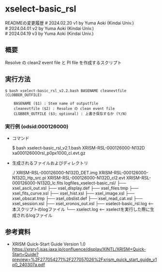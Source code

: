 # xselect-basic_rsl

READMEの変更履歴
\# 2024.02.20 v1 by Yuma Aoki (Kindai Univ.)  
\# 2024.04.01 v2 by Yuma Aoki (Kindai Univ.)  
\# 2024.04.19 v3 by Yuma Aoki (Kindai Univ.)  



## 概要

Resolve の clean2 event file と PI file を作成するスクリプト



## 実行方法

    $ bash xselect-basic_rsl_v2.2.bash BASENAME cleanevtfile (CLOBBER_OUTFILE)

        BASENAME ($1) : Stem name of outputfile
        cleanevtfile ($2) : Resolve の clean event file
        CLOBBER_OUTFILE ($3; optional) : 上書き保存するか (Y/N)


### 実行例 (odsid:000126000)

- コマンド

    $ bash xselect-basic_rsl_v2.1.bash XRISM-RSL-000126000-N132D xa000126000rsl_p0px1000_cl.evt.gz

- 生成されるファイルおよびディレクトリ

    ./
    XRISM-RSL-000126000-N132D_DET.img
    XRISM-RSL-000126000-N132D_Hp_src.pi
    XRISM-RSL-000126000-N132D_cl2.evt
    XRISM-RSL-000126000-N132D_lc.fits
    logfiles_xselect-basic_rsl/
    ├── xsel_ascii_out.xsl
    ├── xsel_display.def
    ├── xsel_files.tmp
    ├── xsel_fits_curve.xsl
    ├── xsel_hist.xsl
    ├── xsel_image.xsl
    ├── xsel_obscat.tmp
    ├── xsel_obslist.def
    ├── xsel_read_cat.xsl
    ├── xsel_session.xsl
    ├── xsel_xronos_out.xsl
    ├── xselect-basic_rsl.log   <-- 本スクリプトのlogファイル
    └── xselect.log             <-- xselectを実行した際に生成されるlogファイル



## 参考資料

- XRISM Quick-Start Guide Version 1.0
https://xrsrv1.isas.jaxa.jp/confluence/display/XINTL/XRISM+Quick-Start+Quide?preview=%2F277054271%2F277057026%2Fxrism_quick_start_guide_v1p0_240307a.pdf

